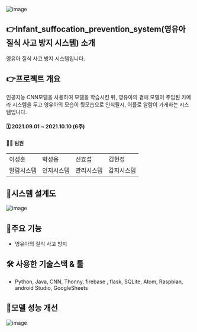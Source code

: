 ![image](https://user-images.githubusercontent.com/56526225/191228358-fffe27d6-e5e5-4308-b467-933fab38ed24.png)


## 👉Infant_suffocation_prevention_system(영유아 질식 사고 방지 시스템) 소개
영유아 질식 사고 방지 시스템입니다.
## 👉프로젝트 개요
인공지능 CNN모델을 사용하여 모델을 학습시킨 뒤, 영유아의 곁에 모델이 주입된 카메라 시스템을 두고 영유아의 모습이 뒷모습으로 인식될시, 어플로 알람이 가게하는 시스템입니다.
<br>
#### 🗓 2021.09.01 ~ 2021.10.10 (6주)
#### 🙋‍♂️ 팀원
<table>
  <tr>
    <td>이성훈</td>
    <td>박성용</td>
    <td>신효섭</td>
    <td>김현정</td>
  </tr>
  <tr>
    <td>알람시스템</td>
    <td>인지시스템</td>
    <td>관리시스템</td>
    <td>감지시스템</td>
  </tr>
</table>


## 📌시스템 설계도
![image](https://user-images.githubusercontent.com/56526225/191229650-7799cfd0-c4f2-407a-9faf-5846f1e6b496.png)


## 📌주요 기능
- 영유아의 질식 사고 방지

## 🛠 사용한 기술스택 & 툴
- Python, Java, CNN, Thonny, firebase , flask, SQLite, Atom, Raspbian, android Studio, GoogleSheets

## 📌모델 성능 개선
![image](https://user-images.githubusercontent.com/56526225/191230428-06e81734-63aa-4257-9cec-73b8aa1bc9cd.png)




